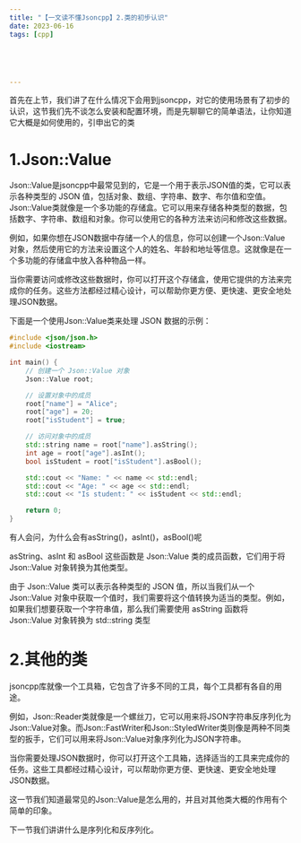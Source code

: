 ```yaml
---
title: "【一文读不懂Jsoncpp】2.类的初步认识"
date: 2023-06-16
tags: [cpp]





---
```








首先在上节，我们讲了在什么情况下会用到jsoncpp，对它的使用场景有了初步的认识，这节我们先不谈怎么安装和配置环境，而是先聊聊它的简单语法，让你知道它大概是如何使用的，引申出它的类

# 1.Json::Value

Json::Value是jsoncpp中最常见到的，它是一个用于表示JSON值的类，它可以表示各种类型的 JSON 值，包括对象、数组、字符串、数字、布尔值和空值。Json::Value类就像是一个多功能的存储盒。它可以用来存储各种类型的数据，包括数字、字符串、数组和对象。你可以使用它的各种方法来访问和修改这些数据。

例如，如果你想在JSON数据中存储一个人的信息，你可以创建一个Json::Value对象，然后使用它的方法来设置这个人的姓名、年龄和地址等信息。这就像是在一个多功能的存储盒中放入各种物品一样。

当你需要访问或修改这些数据时，你可以打开这个存储盒，使用它提供的方法来完成你的任务。这些方法都经过精心设计，可以帮助你更方便、更快速、更安全地处理JSON数据。

下面是一个使用Json::Value类来处理 JSON 数据的示例：

```c++
#include <json/json.h>
#include <iostream>

int main() {
    // 创建一个 Json::Value 对象
    Json::Value root;

    // 设置对象中的成员
    root["name"] = "Alice";
    root["age"] = 20;
    root["isStudent"] = true;

    // 访问对象中的成员
    std::string name = root["name"].asString();
    int age = root["age"].asInt();
    bool isStudent = root["isStudent"].asBool();

    std::cout << "Name: " << name << std::endl;
    std::cout << "Age: " << age << std::endl;
    std::cout << "Is student: " << isStudent << std::endl;

    return 0;
}
```

有人会问，为什么会有asString()，asInt()，asBool()呢

asString、asInt 和 asBool 这些函数是 Json::Value 类的成员函数，它们用于将 Json::Value 对象转换为其他类型。

由于 Json::Value 类可以表示各种类型的 JSON 值，所以当我们从一个 Json::Value 对象中获取一个值时，我们需要将这个值转换为适当的类型。例如，如果我们想要获取一个字符串值，那么我们需要使用 asString 函数将 Json::Value 对象转换为 std::string 类型

# 2.其他的类

jsoncpp库就像一个工具箱，它包含了许多不同的工具，每个工具都有各自的用途。

例如，Json::Reader类就像是一个螺丝刀，它可以用来将JSON字符串反序列化为Json::Value对象。而Json::FastWriter和Json::StyledWriter类则像是两种不同类型的扳手，它们可以用来将Json::Value对象序列化为JSON字符串。

当你需要处理JSON数据时，你可以打开这个工具箱，选择适当的工具来完成你的任务。这些工具都经过精心设计，可以帮助你更方便、更快速、更安全地处理JSON数据。

这一节我们知道最常见的Json::Value是怎么用的，并且对其他类大概的作用有个简单的印象。

下一节我们讲讲什么是序列化和反序列化。

